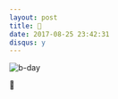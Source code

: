 ```yaml
---
layout: post
title: 🎂
date: 2017-08-25 23:42:31
disqus: y
---
```


![b-day](http://7xpew2.com1.z0.glb.clouddn.com/170825bday.jpg)

🖖